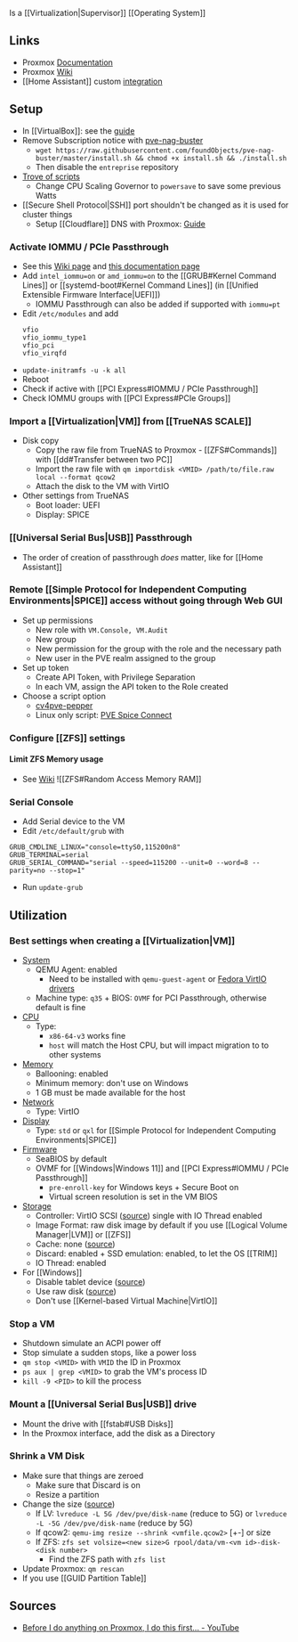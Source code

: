 Is a [[Virtualization|Supervisor]] [[Operating System]]
## Links
- Proxmox [Documentation](https://pve.proxmox.com/pve-docs/)
- Proxmox [Wiki](https://pve.proxmox.com/wiki/Main_Page)
- [[Home Assistant]] custom [integration](https://github.com/dougiteixeira/proxmoxve)
## Setup
- In [[VirtualBox]]: see the [guide](https://pve.proxmox.com/wiki/Proxmox_VE_inside_VirtualBox)
- Remove Subscription notice with [pve-nag-buster](https://github.com/foundObjects/pve-nag-buster)
	- `wget https://raw.githubusercontent.com/foundObjects/pve-nag-buster/master/install.sh && chmod +x install.sh && ./install.sh`
	- Then disable the `entreprise` repository
- [Trove of scripts](https://tteck.github.io/Proxmox/)
	- Change CPU Scaling Governor to `powersave` to save some previous Watts
- [[Secure Shell Protocol|SSH]] port shouldn't be changed as it is used for cluster things
	- Setup [[Cloudflare]] DNS with Proxmox: [Guide](https://3os.org/infrastructure/proxmox/lets-encrypt-cloudflare/)
### Activate IOMMU / PCIe Passthrough
- See this [Wiki page](https://pve.proxmox.com/wiki/PCI_Passthrough) and [this documentation page](https://pve.proxmox.com/pve-docs/chapter-qm.html#qm_pci_passthrough)
- Add `intel_iommu=on` or `amd_iommu=on` to the [[GRUB#Kernel Command Lines]] or [[systemd-boot#Kernel Command Lines]] (in [[Unified Extensible Firmware Interface|UEFI]])
	- IOMMU Passthrough can also be added if supported with `iommu=pt`
- Edit `/etc/modules` and add 
	```
	vfio
	vfio_iommu_type1
	vfio_pci
	vfio_virqfd
	```
- `update-initramfs -u -k all`
- Reboot
- Check if active with [[PCI Express#IOMMU / PCIe Passthrough]]
- Check IOMMU groups with [[PCI Express#PCIe Groups]]
### Import a [[Virtualization|VM]] from [[TrueNAS SCALE]]
- Disk copy
	- Copy the raw file from TrueNAS to Proxmox - [[ZFS#Commands]] with [[dd#Transfer between two PC]]
	- Import the raw file with `qm importdisk <VMID> /path/to/file.raw local --format qcow2`
	- Attach the disk to the VM with VirtIO
- Other settings from TrueNAS
	- Boot loader: UEFI
	- Display: SPICE
### [[Universal Serial Bus|USB]] Passthrough
- The order of creation of passthrough *does* matter, like for [[Home Assistant]]
### Remote [[Simple Protocol for Independent Computing Environments|SPICE]] access without going through Web GUI
- Set up permissions
	- New role with `VM.Console, VM.Audit`
	- New group
	- New permission for the group with the role and the necessary path
	- New user in the PVE realm assigned to the group
- Set up token
	- Create API Token, with Privilege Separation
	- In each VM, assign the API token to the Role created
- Choose a script option
	- [cv4pve-pepper](https://github.com/Corsinvest/cv4pve-pepper)
	- Linux only script: [PVE Spice Connect](https://gitlab.com/pawlakm/pve-spice-connect)
### Configure [[ZFS]] settings
#### Limit ZFS Memory usage
- See [Wiki](https://pve.proxmox.com/wiki/ZFS_on_Linux#sysadmin_zfs_limit_memory_usage)
![[ZFS#Random Access Memory RAM]]
### Serial Console
- Add Serial device to the VM
- Edit `/etc/default/grub` with
```
GRUB_CMDLINE_LINUX="console=ttyS0,115200n8"
GRUB_TERMINAL=serial
GRUB_SERIAL_COMMAND="serial --speed=115200 --unit=0 --word=8 --parity=no --stop=1"
```
- Run `update-grub`
## Utilization
### Best settings when creating a [[Virtualization|VM]]
- [System](https://pve.proxmox.com/pve-docs/chapter-qm.html#qm_system_settings)
	- QEMU Agent: enabled
		- Need to be installed with `qemu-guest-agent` or [Fedora VirtIO drivers](https://fedorapeople.org/groups/virt/virtio-win/direct-downloads/stable-virtio/virtio-win.iso)
	- Machine type: `q35` + BIOS: `OVMF` for PCI Passthrough, otherwise default is fine
- [CPU](https://pve.proxmox.com/pve-docs/chapter-qm.html#qm_cpu)
	- Type:
		- `x86-64-v3` works fine
		- `host` will match the Host CPU, but will impact migration to to other systems
- [Memory](https://pve.proxmox.com/pve-docs/chapter-qm.html#qm_memory)
	- Ballooning: enabled
	- Minimum memory: don't use on Windows
	- 1 GB must be made available for the host
- [Network](https://pve.proxmox.com/pve-docs/chapter-qm.html#qm_network_device)
	- Type: VirtIO
- [Display](https://pve.proxmox.com/pve-docs/chapter-qm.html#qm_display)
	- Type: `std` or `qxl` for [[Simple Protocol for Independent Computing Environments|SPICE]]
- [Firmware](https://pve.proxmox.com/pve-docs/chapter-qm.html#qm_bios_and_uefi)
	- SeaBIOS by default
	- OVMF for [[Windows|Windows 11]] and [[PCI Express#IOMMU / PCIe Passthrough]]
		- `pre-enroll-key` for Windows keys + Secure Boot on
		- Virtual screen resolution is set in the VM BIOS
- [Storage](https://pve.proxmox.com/pve-docs/chapter-qm.html#qm_hard_disk)
	- Controller: VirtIO SCSI ([source](https://pve.proxmox.com/pve-docs/chapter-qm.html#qm_hard_disk)) single with IO Thread enabled
	- Image Format: raw disk image by default if you use [[Logical Volume Manager|LVM]] or [[ZFS]]
	- Cache: none ([source](https://pve.proxmox.com/wiki/Performance_Tweaks#Disk_Cache))
	- Discard: enabled + SSD emulation: enabled, to let the OS [[TRIM]]
	- IO Thread: enabled
- For [[Windows]]
	- Disable tablet device ([source](https://pve.proxmox.com/wiki/Performance_Tweaks#Windows))
	- Use raw disk ([source](https://pve.proxmox.com/wiki/Performance_Tweaks#Windows))
	- Don't use [[Kernel-based Virtual Machine|VirtIO]]
### Stop a VM
- Shutdown simulate an ACPI power off
- Stop simulate a sudden stops, like a power loss
- `qm stop <VMID>` with `VMID` the ID in Proxmox
- `ps aux | grep <VMID>` to grab the VM's process ID
- `kill -9 <PID>` to kill the process
### Mount a [[Universal Serial Bus|USB]] drive
- Mount the drive with [[fstab#USB Disks]]
- In the Proxmox interface, add the disk as a Directory
### Shrink a VM Disk
- Make sure that things are zeroed
	- Make sure that Discard is on
	- Resize a partition
- Change the size ([source](https://www.reddit.com/r/Proxmox/comments/qtpulx/shrink_disk_size_of_vm/))
	- If LV: `lvreduce -L 5G /dev/pve/disk-name` (reduce to 5G) or `lvreduce -L -5G /dev/pve/disk-name` (reduce by 5G)
	- If qcow2: `qemu-img resize --shrink <vmfile.qcow2>` [+-] or size
	- If ZFS:  `zfs set volsize=<new size>G rpool/data/vm-<vm id>-disk-<disk number>`
		- Find the ZFS path with `zfs list`
- Update Proxmox: `qm rescan`
- If you use [[GUID Partition Table]]
## Sources
-  [Before I do anything on Proxmox, I do this first...  - YouTube](https://www.youtube.com/watch?v=GoZaMgEgrHw)
